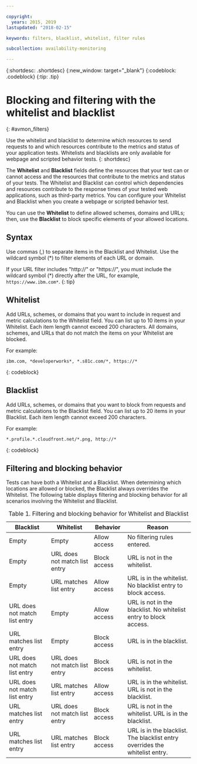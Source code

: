 ```yaml
---

copyright:
  years: 2015, 2019
lastupdated: "2018-02-15"

keywords: filters, blacklist, whitelist, filter rules

subcollection: availability-monitoring

---
```


{:shortdesc: .shortdesc}
{:new_window: target="_blank"}
{:codeblock: .codeblock}
{:tip: .tip}

# Blocking and filtering with the whitelist and blacklist
{: #avmon_filters}

Use the whitelist and blacklist to determine which resources to send requests to and which resources contribute to the metrics and status of your application tests. Whitelists and blacklists are only available for webpage and scripted behavior tests.
{: shortdesc}

The **Whitelist** and **Blacklist** fields define the resources that your test can or cannot access and the resources that contribute to the metrics and status of your tests. The Whitelist and Blacklist can control which dependencies and resources contribute to the response times of your tested web applications, such as third-party metrics. You can configure your Whitelist and Blacklist when you create a webpage or scripted behavior test.

You can use the **Whitelist** to define allowed schemes, domains and URLs; then, use the **Blacklist** to block specific elements of your allowed locations.

## Syntax

Use commas (,) to separate items in the Blacklist and Whitelist. Use the wildcard symbol (\*) to filter elements of each URL or domain.

If your URL filter includes "http://" or "https://", you must include the wildcard symbol (\*) directly after the URL, for example, `https://www.ibm.com*`.
{: tip}

## Whitelist

Add URLs, schemes, or domains that you want to include in request and metric calculations to the Whitelist field. You can list up to 10 items in your Whitelist. Each item length cannot exceed 200 characters. All domains, schemes, and URLs that do not match the items on your Whitelist are blocked.

For example:
```
ibm.com, *developerworks*, *.s81c.com/*, https://*
```
{: codeblock}

## Blacklist

Add URLs, schemes, or domains that you want to block from requests and metric calculations to the Blacklist field. You can list up to 20 items in your Blacklist. Each item length cannot exceed 200 characters.

For example:
```
*.profile.*.cloudfront.net/*.png, http://*
```
{: codeblock}

## Filtering and blocking behavior

Tests can have both a Whitelist and a Blacklist. When determining which locations are allowed or blocked, the Blacklist always overrides the Whitelist. The following table displays filtering and blocking behavior for all scenarios involving the Whitelist and Blacklist.

<table id="avmon_whitelist_blacklist__table_gyg_vvp_fbb">
<caption>Table 1. Filtering and blocking behavior for Whitelist and Blacklist</caption>
<thead>
<tr>
<th>Blacklist</th>
<th>Whitelist</th>
<th>Behavior</th>
<th>Reason</th>
</tr>
</thead>
<tbody>
<tr>
<td>Empty</td>
<td>Empty</td>
<td>Allow access</td>
<td>No filtering rules entered.</td>
</tr>
<tr>
<td>Empty</td>
<td>URL does not match list entry</td>
<td>Block access</td>
<td>URL is not in the whitelist.</td>
</tr>
<tr>
<td>Empty</td>
<td>URL matches list entry</td>
<td>Allow access</td>
<td>URL is in the whitelist. No blacklist entry to block access.</td>
</tr>
<tr>
<td>URL does not match list entry</td>
<td>Empty</td>
<td>Allow access</td>
<td>URL is not in the blacklist. No whitelist entry to block access.</td>
</tr>
<tr>
<td>URL matches list entry</td>
<td>Empty</td>
<td>Block access</td>
<td>URL is in the blacklist.</td>
</tr>
<tr>
<td>URL does not match list entry</td>
<td>URL does not match list entry</td>
<td>Block access</td>
<td>URL is not in the whitelist.</td>
</tr>
<tr>
<td>URL does not match list entry</td>
<td>URL matches list entry</td>
<td>Allow access</td>
<td>URL is in the whitelist. URL is not in the blacklist.</td>
</tr>
<tr>
<td>URL matches list entry</td>
<td>URL does not match list entry</td>
<td>Block access</td>
<td>URL is not in the whitelist. URL is in the blacklist.</td>
</tr>
<tr>
<td>URL matches list entry</td>
<td>URL matches list entry</td>
<td>Block access</td>
<td>URL is in the blacklist. The blacklist entry overrides the whitelist entry.</td>
</tr>
</tbody>
</table>
